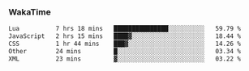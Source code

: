 ### WakaTime

<!--START_SECTION:waka-->

```txt
Lua          7 hrs 18 mins   ███████████████░░░░░░░░░░   59.79 %
JavaScript   2 hrs 15 mins   ████▓░░░░░░░░░░░░░░░░░░░░   18.44 %
CSS          1 hr 44 mins    ███▓░░░░░░░░░░░░░░░░░░░░░   14.26 %
Other        24 mins         █░░░░░░░░░░░░░░░░░░░░░░░░   03.34 %
XML          23 mins         ▓░░░░░░░░░░░░░░░░░░░░░░░░   03.22 %
```

<!--END_SECTION:waka-->
